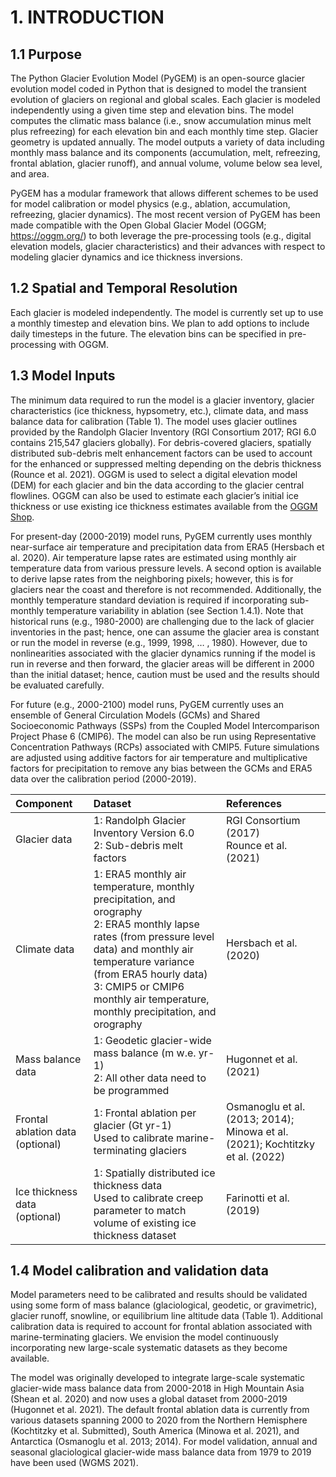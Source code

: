 # 1. INTRODUCTION
## 1.1 Purpose
The Python Glacier Evolution Model (PyGEM) is an open-source glacier evolution model coded in Python that is designed to model the transient evolution of glaciers on regional and global scales. Each glacier is modeled independently using a given time step and elevation bins. The model computes the climatic mass balance (i.e., snow accumulation minus melt plus refreezing) for each elevation bin and each monthly time step. Glacier geometry is updated annually. The model outputs a variety of data including monthly mass balance and its components (accumulation, melt, refreezing, frontal ablation, glacier runoff),  and annual volume, volume below sea level, and area.

PyGEM has a modular framework that allows different schemes to be used for model calibration or model physics (e.g., ablation, accumulation, refreezing, glacier dynamics). The most recent version of PyGEM has been made compatible with the Open Global Glacier Model (OGGM; https://oggm.org/) to both leverage the pre-processing tools (e.g., digital elevation models, glacier characteristics) and their advances with respect to modeling glacier dynamics and ice thickness inversions.

## 1.2 Spatial and Temporal Resolution
Each glacier is modeled independently. The model is currently set up to use a monthly timestep and elevation bins. We plan to add options to include daily timesteps in the future. The elevation bins can be specified in pre-processing with OGGM.

## 1.3 Model Inputs
The minimum data required to run the model is a glacier inventory, glacier characteristics (ice thickness, hypsometry, etc.), climate data, and mass balance data for calibration (Table 1). The model uses glacier outlines provided by the Randolph Glacier Inventory (RGI Consortium 2017; RGI 6.0 contains 215,547 glaciers globally). For debris-covered glaciers, spatially distributed sub-debris melt enhancement factors can be used to account for the enhanced or suppressed melting depending on the debris thickness (Rounce et al. 2021). OGGM is used to select a digital elevation model (DEM) for each glacier and bin the data according to the glacier central flowlines. OGGM can also be used to estimate each glacier’s initial ice thickness or use existing ice thickness estimates available from the [OGGM Shop](https://docs.oggm.org/en/stable/shop.html).

For present-day (2000-2019) model runs, PyGEM currently uses monthly near-surface air temperature and precipitation data from ERA5 (Hersbach et al. 2020). Air temperature lapse rates are estimated using monthly air temperature data from various pressure levels. A second option is available to derive lapse rates from the neighboring pixels; however, this is for glaciers near the coast and therefore is not recommended. Additionally, the monthly temperature standard deviation is required if incorporating sub-monthly temperature variability in ablation (see Section 1.4.1). Note that historical runs (e.g., 1980-2000) are challenging due to the lack of glacier inventories in the past; hence, one can assume the glacier area is constant or run the model in reverse (e.g., 1999, 1998, … , 1980). However, due to nonlinearities associated with the glacier dynamics running if the model is run in reverse and then forward, the glacier areas will be different in 2000 than the initial dataset; hence, caution must be used and the results should be evaluated carefully.

For future (e.g., 2000-2100) model runs, PyGEM currently uses an ensemble of General Circulation Models (GCMs) and Shared Socioeconomic Pathways (SSPs) from the Coupled Model Intercomparison Project Phase 6 (CMIP6). The model can also be run using Representative Concentration Pathways (RCPs) associated with CMIP5. Future simulations are adjusted using additive factors for air temperature and multiplicative factors for precipitation to remove any bias between the GCMs and ERA5 data over the calibration period (2000-2019).

| Component | Dataset | References |
| :--- | :--- | :--- |
|Glacier data | 1: Randolph Glacier Inventory Version 6.0 <br>2: Sub-debris melt factors | RGI Consortium (2017)<br> Rounce et al. (2021) |
| Climate data | 1: ERA5 monthly air temperature, monthly precipitation, and orography <br>2: ERA5 monthly lapse rates (from pressure level data) and monthly air temperature variance (from ERA5 hourly data) <br>3: CMIP5 or CMIP6 monthly air temperature, monthly precipitation, and orography | Hersbach et al. (2020) |
| Mass balance data | 1: Geodetic glacier-wide mass balance (m w.e. yr-1) <br>2: All other data need to be programmed | Hugonnet et al. (2021) |
| Frontal ablation data (optional) | 1: Frontal ablation per glacier (Gt yr-1) <br>Used to calibrate marine-terminating glaciers | Osmanoglu et al. (2013; 2014); Minowa et al. (2021); Kochtitzky et al. (2022) |
| Ice thickness data (optional) | 1: Spatially distributed ice thickness data <br>Used to calibrate creep parameter to match volume of existing ice thickness dataset | Farinotti et al. (2019) |

## 1.4 Model calibration and validation data
Model parameters need to be calibrated and results should be validated using some form of mass balance (glaciological, geodetic, or gravimetric), glacier runoff, snowline, or equilibrium line altitude data (Table 1). Additional calibration data is required to account for frontal ablation associated with marine-terminating glaciers. We envision the model continuously incorporating new large-scale systematic datasets as they become available. 

The model was originally developed to integrate large-scale systematic glacier-wide mass balance data from 2000-2018 in High Mountain Asia (Shean et al. 2020) and now uses a global dataset from 2000-2019 (Hugonnet et al. 2021). The default frontal ablation data is currently from various datasets spanning 2000 to 2020 from the Northern Hemisphere (Kochtitzky et al. Submitted), South America (Minowa et al. 2021), and Antarctica (Osmanoglu et al. 2013; 2014). For model validation, annual and seasonal glaciological glacier-wide mass balance data from 1979 to 2019 have been used (WGMS 2021). 